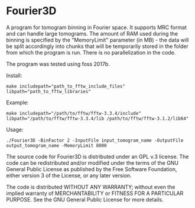 # Fourier3D

A program for tomogram binning in Fourier space. It supports MRC format and can handle large tomograms. The amount of RAM used during the binning is specified by the "MemoryLimit" parameter (in MB) - the data will be split accordingly into chunks that will be temporarily stored in the folder from which the program is run. There is no parallelization in the code. 

The program was tested using foss 2017b. 

Install:

`make includepath="path_to_fftw_include_files" libpath="path_to_fftw_libraries"`

Example:

`make includepath="/path/to/fftw/fftw-3.3.4/include" libpath="/path/to/fftw/fftw-3.3.4/lib /path/to/fftw/fftw-3.1.2/lib64"`


Usage:

`./Fourier3D -BinFactor 2 -InputFile input_tomogram_name -OutputFile output_tomogram_name -MemoryLimit 8000`


The source code for Fourier3D is distributed under an GPL v.3 license. The code can be redistributed and/or modified under the terms of the GNU General Public License as published by the Free Software Foundation, either version 3 of the License, or any later version.

The code is distributed WITHOUT ANY WARRANTY; without even the implied warranty of MERCHANTABILITY or FITNESS FOR A PARTICULAR PURPOSE. See the GNU General Public License for more details.
